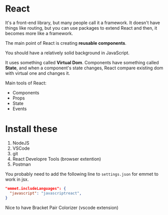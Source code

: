 # React
It's a front-end library, but many people call it a framework. It doesn't have things like routing, but you can use packages to extend React and then, it becomes more like a framework.

The main point of React is creating **reusable components**.

You should have a relatively solid background in JavaScript.

It uses something called **Virtual Dom**. Components have something called **State**, and when a component's state changes, React compare existing dom with virtual one and changes it.

Main tools of React:
- Components
- Props
- State
- Events

# Install these

1. NodeJS
2. VSCode
3. git
4. React Developre Tools (browser extention)
5. Postman

You probably need to add the following line to `settings.json` for emmet to work in jsx.
```json
"emmet.includeLanguages": {
  "javascript": "javascriptreact",
}
```

Nice to have
Bracket Pair Colorizer (vscode extension)
